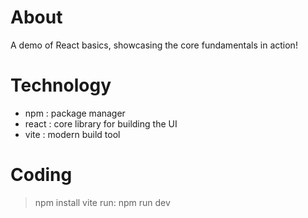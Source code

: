 # About
A demo of React basics, showcasing the core fundamentals in action!

# Technology
- npm : package manager
- react : core library for building the UI
- vite : modern build tool

# Coding
> npm install vite
> run: npm run dev

